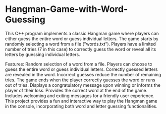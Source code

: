 # Hangman-Game-with-Word-Guessing

This C++ program implements a classic Hangman game where players can either guess the entire word or guess individual letters. The game starts by randomly selecting a word from a file ("words.txt"). Players have a limited number of tries (7 in this case) to correctly guess the word or reveal all its letters by guessing individual letters.

Features:
Random selection of a word from a file.
Players can choose to guess the entire word or guess individual letters.
Correctly guessed letters are revealed in the word.
Incorrect guesses reduce the number of remaining tries.
The game ends when the player correctly guesses the word or runs out of tries.
Displays a congratulatory message upon winning or informs the player of their loss.
Provides the correct word at the end of the game.
Includes welcoming and exiting messages for a friendly user experience.
This project provides a fun and interactive way to play the Hangman game in the console, incorporating both word and letter guessing functionalities.
